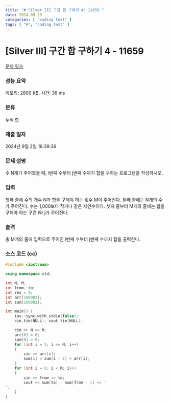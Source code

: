 ```yaml
---
title: "# Silver III 구간 합 구하기 4: 11659 "
date: 2024-09-29
categories: [ "coding test" ]
tags: [ "#", "coding test" ]
---
```


# [Silver III] 구간 합 구하기 4 - 11659 

[문제 링크](https://www.acmicpc.net/problem/11659) 

### 성능 요약

메모리: 2800 KB, 시간: 36 ms

### 분류

누적 합

### 제출 일자

2024년 9월 2일 16:39:36

### 문제 설명

<p>수 N개가 주어졌을 때, i번째 수부터 j번째 수까지 합을 구하는 프로그램을 작성하시오.</p>

### 입력 

 <p>첫째 줄에 수의 개수 N과 합을 구해야 하는 횟수 M이 주어진다. 둘째 줄에는 N개의 수가 주어진다. 수는 1,000보다 작거나 같은 자연수이다. 셋째 줄부터 M개의 줄에는 합을 구해야 하는 구간 i와 j가 주어진다.</p>

### 출력 

 <p>총 M개의 줄에 입력으로 주어진 i번째 수부터 j번째 수까지 합을 출력한다.</p>


### 소스 코드 (cc)
```cc
#include <iostream>

using namespace std;

int N, M;
int from, to;
int res = 0;
int arr[100002];
int sum[100002];

int main() {
	ios::sync_with_stdio(false);
	cin.tie(NULL); cout.tie(NULL);

	cin >> N >> M;
	arr[0] = 0;
	sum[0] = 0;
	for (int i = 1; i <= N; i++)
	{
		cin >> arr[i];
		sum[i] = sum[i - 1] + arr[i];
	}
	for (int i = 0; i < M; i++)
	{
		cin >> from >> to;
		cout << sum[to] - sum[from - 1] << '
';
	}
}
```
